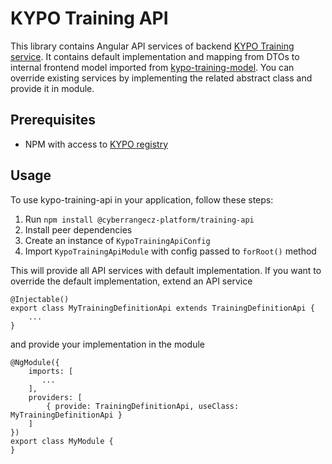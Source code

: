 # KYPO Training API

This library contains Angular API services of backend [KYPO Training service](https://gitlab.ics.muni.cz/kypo-crp/backend-java/kypo2-training).
It contains default implementation and mapping from DTOs to internal frontend model imported from [kypo-training-model](https://gitlab.ics.muni.cz/kypo-crp/frontend-angular/models/kypo-training-model).
You can override existing services by implementing the related abstract class and provide it in module.

## Prerequisites

* NPM with access to [KYPO registry](https://projects.ics.muni.cz/projects/kbase/knowledgebase/articles/153)

## Usage

To use kypo-training-api in your application, follow these steps:

1. Run `npm install @cyberrangecz-platform/training-api`
2. Install peer dependencies
3. Create an instance of `KypoTrainingApiConfig`
4. Import `KypoTrainingApiModule` with config passed to `forRoot()` method

This will provide all API services with default implementation. If you want to override the default implementation, extend an API service

```
@Injectable()
export class MyTrainingDefinitionApi extends TrainingDefinitionApi {
    ...
}
```

and provide your implementation in the module

```
@NgModule({
    imports: [
       ...
    ],
    providers: [
        { provide: TrainingDefinitionApi, useClass: MyTrainingDefinitionApi }
    ]
})
export class MyModule {
}

```


